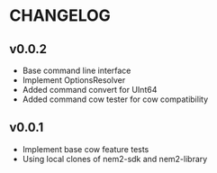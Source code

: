# CHANGELOG

## v0.0.2

- Base command line interface
- Implement OptionsResolver
- Added command convert for UInt64
- Added command cow tester for cow compatibility

## v0.0.1

- Implement base cow feature tests
- Using local clones of nem2-sdk and nem2-library
